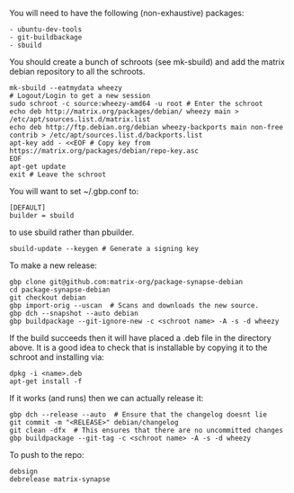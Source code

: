 You will need to have the following (non-exhaustive) packages:

    - ubuntu-dev-tools
    - git-buildbackage
    - sbuild

You should create a bunch of schroots (see mk-sbuild) and add the matrix
debian repository to all the schroots.

    mk-sbuild --eatmydata wheezy
    # Logout/Login to get a new session
    sudo schroot -c source:wheezy-amd64 -u root # Enter the schroot
    echo deb http://matrix.org/packages/debian/ wheezy main > /etc/apt/sources.list.d/matrix.list
    echo deb http://ftp.debian.org/debian wheezy-backports main non-free contrib > /etc/apt/sources.list.d/backports.list
    apt-key add - <<EOF # Copy key from https://matrix.org/packages/debian/repo-key.asc
    EOF
    apt-get update
    exit # Leave the schroot
    
You will want to set ~/.gbp.conf to:

    [DEFAULT]
    builder = sbuild

to use sbuild rather than pbuilder.

    sbuild-update --keygen # Generate a signing key

To make a new release:

    gbp clone git@github.com:matrix-org/package-synapse-debian
    cd package-synapse-debian
    git checkout debian
    gbp import-orig --uscan  # Scans and downloads the new source.
    gbp dch --snapshot --auto debian
    gbp buildpackage --git-ignore-new -c <schroot name> -A -s -d wheezy

If the build succeeds then it will have placed a .deb file in the directory
above. It is a good idea to check that is installable by copying it to the
schroot and installing via:

    dpkg -i <name>.deb
    apt-get install -f

If it works (and runs) then we can actually release it:

    gbp dch --release --auto  # Ensure that the changelog doesnt lie
    git commit -m "<RELEASE>" debian/changelog
    git clean -dfx  # This ensures that there are no uncommitted changes
    gbp buildpackage --git-tag -c <schroot name> -A -s -d wheezy

To push to the repo:

    debsign
    debrelease matrix-synapse

